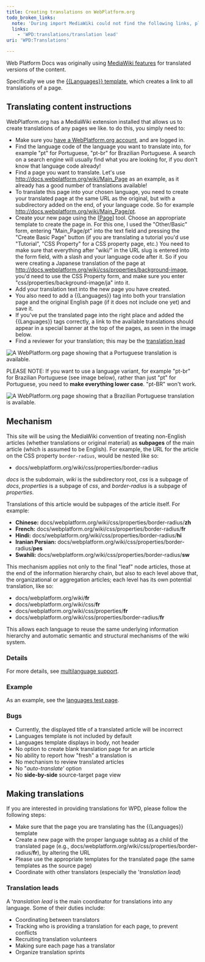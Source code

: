 ```yaml
---
title: Creating translations on WebPlatform.org
todo_broken_links:
  note: 'During import MediaWiki could not find the following links, please fix and adjust this list.'
  links:
    - 'WPD:translations/translation lead'
uri: 'WPD:Translations'

---
```

Web Platform Docs was originally using [MediaWiki features](http://www.mediawiki.org/wiki/Languages) for translated versions of the content.

Specifically we use the [{{Languages}} template](http://www.mediawiki.org/wiki/Template:Languages), which creates a link to all translations of a page.

## Translating content instructions

WebPlatform.org has a MediaWiki extension installed that allows us to create translations of any pages we like. to do this, you simply need to:

-   Make sure you [have a WebPlatform.org account](http://docs.webplatform.org/wiki/WPD:Editors_Guide/step_1_register_for_a_wiki_account), and are logged in.
-   Find the language code of the language you want to translate into, for example "pt" for Portuguese, "pt-br" for Brazilian Portuguese. A search on a search engine will usually find what you are looking for, if you don't know that language code already!
-   Find a page you want to translate. Let's use <http://docs.webplatform.org/wiki/Main_Page> as an example, as it already has a good number of translations available!
-   To translate this page into your chosen language, you need to create your translated page at the same URL as the original, but with a subdirectory added on the end, of your language code. So for example <http://docs.webplatform.org/wiki/Main_Page/pt>.
-   Create your new page using the [[Page](http://docs.webplatform.org/wiki/WPD:New_Page%7CNew)] tool. Choose an appropriate template to create the page in. For this one, I used the "Other/Basic" form, entering "Main\_Page/pt" into the text field and pressing the "Create Basic Page" button (if you are translating a tutorial you'd use "Tutorial", "CSS Property" for a CSS property page, etc.) You need to make sure that everything after "wiki/" in the URL slug is entered into the form field, with a slash and your language code after it. So if you were creating a Japanese translation of the page at <http://docs.webplatform.org/wiki/css/properties/background-image>, you'd need to use the CSS Property form, and make sure you enter "css/properties/background-image/ja" into it.
-   Add your translation text into the new page you have created.
-   You also need to add a {{Languages}} tag into both your translation page and the original English page (if it does not include one yet) and save it.
-   If you've put the translated page into the right place and added the {{Languages}} tags correctly, a link to the available translations should appear in a special banner at the top of the pages, as seen in the image below.
-   Find a reviewer for your translation; this may be the [translation lead](/w/index.php?title=WPD:translations/translation_lead&action=edit&redlink=1)

![A WebPlatform.org page showing that a Portuguese translation is available.](/WPD/assets/public/d/d3/translation1.jpg)

PLEASE NOTE: If you want to use a language variant, for example "pt-br" for Brazilian Portuguese (see image below), rather than just "pt" for Portuguese, you need to **make everything lower case**. "pt-BR" won't work.

![A WebPlatform.org page showing that a Brazilian Portuguese translation is available.](/WPD/assets/public/a/af/translation2.jpg)

## Mechanism

This site will be using the MediaWiki convention of treating non-English articles (whether translations or original material) as **subpages** of the main article (which is assumed to be English). For example, the URL for the article on the CSS property `border-radius`, would be nested like so:

-   docs/webplatform.org/wiki/css/properties/border-radius

*docs* is the subdomain, *wiki* is the subdirectory root, *css* is a subpage of *docs*, *properties* is a subpage of *css*, and *border-radius* is a subpage of *properties*.

Translations of this article would be subpages of the article itself. For example:

-   **Chinese:** docs/webplatform.org/wiki/css/properties/border-radius/**zh**
-   **French:** docs/webplatform.org/wiki/css/properties/border-radius/**fr**
-   **Hindi:** docs/webplatform.org/wiki/css/properties/border-radius/**hi**
-   **Iranian Persian:** docs/webplatform.org/wiki/css/properties/border-radius/**pes**
-   **Swahili:** docs/webplatform.org/wiki/css/properties/border-radius/**sw**

This mechanism applies not only to the final "leaf" node articles, those at the end of the information hierarchy chain, but also to each level above that, the organizational or aggregation articles; each level has its own potential translation, like so:

-   docs/webplatform.org/wiki/**fr**
-   docs/webplatform.org/wiki/css/**fr**
-   docs/webplatform.org/wiki/css/properties/**fr**
-   docs/webplatform.org/wiki/css/properties/border-radius/**fr**

This allows each language to reuse the same underlying information hierarchy and automatic semantic and structural mechanisms of the wiki system.

### Details

For more details, see [multilanguage support](/WPD:Multilanguage_Support).

### Example

As an example, see the [languages test page](/WPD:Languages).

### Bugs

-   Currently, the displayed title of a translated article will be incorrect
-   Languages template is not included by default
-   Languages template displays in body, not header
-   No option to create blank translation page for an article
-   No ability to report how "fresh" a translation is
-   No mechanism to review translated articles
-   No "*auto-translate'* option
-   No **side-by-side** source-target page view

## Making translations

If you are interested in providing translations for WPD, please follow the following steps:

-   Make sure that the page you are translating has the {{Languages}} template
-   Create a new page with the proper language subtag as a child of the translated page (e.g., docs/webplatform.org/wiki/css/properties/border-radius/**fr**), by altering the URL
-   Please use the appropriate templates for the translated page (the same templates as the source page)
-   Coordinate with other translators (especially the '*translation lead*)

### Translation leads

A '*translation lead* is the main coordinator for translations into any language. Some of their duties include:

-   Coordinating between translators
-   Tracking who is providing a translation for each page, to prevent conflicts
-   Recruiting translation volunteers
-   Making sure each page has a translator
-   Organize translation sprints
